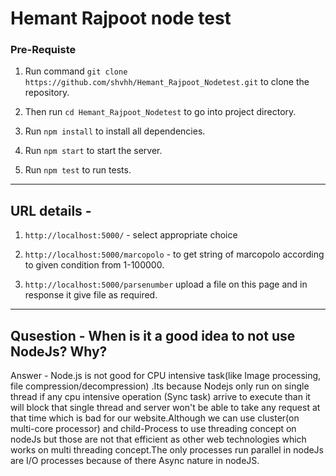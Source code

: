 # Hemant Rajpoot node test

### Pre-Requiste

1. Run command
   `git clone https://github.com/shvhh/Hemant_Rajpoot_Nodetest.git` to clone the repository.

2. Then run `cd Hemant_Rajpoot_Nodetest` to go into project directory.

3. Run `npm install` to install all dependencies.

4. Run `npm start` to start the server.

5. Run `npm test` to run tests.

---

## URL details -

1. `http://localhost:5000/` - select appropriate choice

2. `http://localhost:5000/marcopolo` - to get string of marcopolo according to given condition from 1-100000.

3. `http://localhost:5000/parsenumber` upload a file on this page and in response it give file as required.

---

## Qusestion - When is it a good idea to not use NodeJs? Why?

Answer - Node.js is not good for CPU intensive task(like Image processing, file compression/decompression) .Its because Nodejs only run on single thread if any cpu intensive operation (Sync task) arrive to execute than it will block that single thread and server won't be able to take any request at that time which is bad for our website.Although we can use cluster(on multi-core processor) and child-Process to use threading concept on nodeJs but those are not that efficient as other web technologies which works on multi threading concept.The only processes run parallel in nodeJs are I/O processes because of there Async nature in nodeJS.
